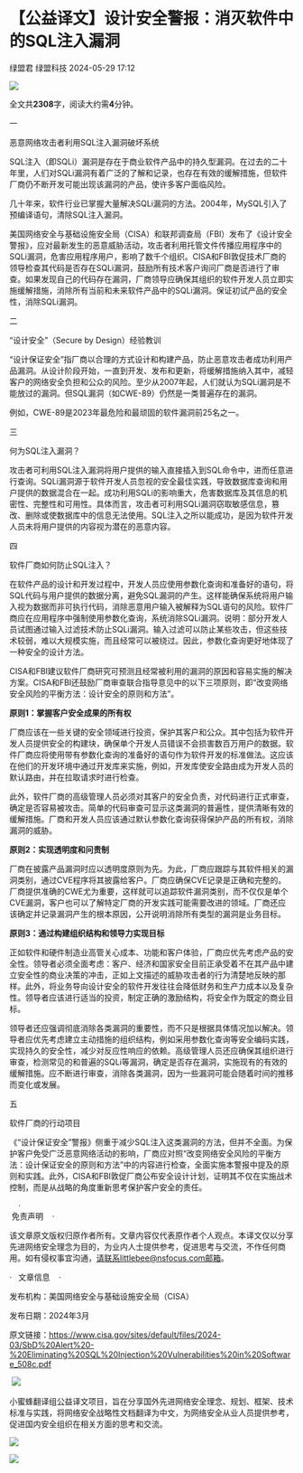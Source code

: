 #  【公益译文】设计安全警报：消灭软件中的SQL注入漏洞   
绿盟君  绿盟科技   2024-05-29 17:12  
  
![](https://mmbiz.qpic.cn/sz_mmbiz_gif/IpYUt4DIvZcY88qbOLQmN6IAhosgrMGCLolrAUgUu7FiaqM2lGF1OEYHZLCv4Tmws71V2HLvPg5T1Pj8o3FsZicQ/640?wx_fmt=gif "")  
  
  
全文共**2308**字，阅读大约需**4**分钟。  
  
  
  
一  
  
恶意网络攻击者利用SQL注入漏洞破坏系统  
  
SQL注入（即SQLi）漏洞是存在于商业软件产品中的持久型漏洞。在过去的二十年里，人们对SQLi漏洞有着广泛的了解和记录，也存在有效的缓解措施，但软件厂商仍不断开发可能出现该漏洞的产品，使许多客户面临风险。  
  
  
几十年来，软件行业已掌握大量解决SQLi漏洞的方法。2004年，MySQL引入了预编译语句，清除SQL注入漏洞。  
  
  
美国网络安全与基础设施安全局（CISA）和联邦调查局（FBI）发布了《设计安全警报》，应对最新发生的恶意威胁活动，攻击者利用托管文件传播应用程序中的SQLi漏洞，危害应用程序用户，影响了数千个组织。CISA和FBI敦促技术厂商的领导检查其代码是否存在SQLi漏洞，鼓励所有技术客户询问厂商是否进行了审查。如果发现自己的代码存在漏洞，厂商领导应确保其组织的软件开发人员立即实施缓解措施，消除所有当前和未来软件产品中的SQLi漏洞。保证初试产品的安全性，消除SQLi漏洞。  
  
  
二  
  
“设计安全”（Secure by Design）经验教训  
  
“设计保证安全”指厂商以合理的方式设计和构建产品，防止恶意攻击者成功利用产品漏洞。从设计阶段开始，一直到开发、发布和更新，将缓解措施纳入其中，减轻客户的网络安全负担和公众的风险。至少从2007年起，人们就认为SQLi漏洞是不能放过的漏洞。但SQL漏洞（如CWE-89）仍然是一类普遍存在的漏洞。  
  
  
例如，CWE-89是2023年最危险和最顽固的软件漏洞前25名之一。  
  
  
三  
  
何为SQL注入漏洞？  
  
攻击者可利用SQL注入漏洞将用户提供的输入直接插入到SQL命令中，进而任意进行查询。SQLi漏洞源于软件开发人员忽视的安全最佳实践，导致数据库查询和用户提供的数据混合在一起。成功利用SQLi的影响重大，危害数据库及其信息的机密性、完整性和可用性。具体而言，攻击者可利用SQLi漏洞窃取敏感信息，篡改、删除或使数据库中的信息无法使用。SQL注入之所以能成功，是因为软件开发人员未将用户提供的内容视为潜在的恶意内容。  
  
  
四  
  
软件厂商如何防止SQL注入？  
  
在软件产品的设计和开发过程中，开发人员应使用参数化查询和准备好的语句，将SQL代码与用户提供的数据分离，避免SQL漏洞的产生。这样能确保系统将用户输入视为数据而非可执行代码，消除恶意用户输入被解释为SQL语句的风险。软件厂商应在应用程序中强制使用参数化查询，系统消除SQLi漏洞。说明：部分开发人员试图通过输入过滤技术防止SQLi漏洞。输入过滤可以防止某些攻击，但这些技术较弱，难以大规模实施，而且经常可以被绕过。因此，参数化查询更好地体现了一种安全的设计方法。  
  
  
CISA和FBI建议软件厂商研究可预测且经常被利用的漏洞的原因和容易实施的解决方案。CISA和FBI还鼓励厂商审查联合指导意见中的以下三项原则，即“改变网络安全风险的平衡方法：设计安全的原则和方法”。  
  
**原则1：掌握客户安全成果的所有权**  
  
  
  
  
厂商应该在一些关键的安全领域进行投资，保护其客户和公众。其中包括为软件开发人员提供安全的构建块，确保单个开发人员错误不会损害数百万用户的数据。软件厂商应将使用带有参数化查询的准备好的语句作为软件开发的标准做法。这应该在他们的开发环境中通过开发库来实施，例如，开发库使安全路由成为开发人员的默认路由，并在拉取请求时进行检查。  
  
  
此外，软件厂商的高级管理人员必须对其客户的安全负责，对代码进行正式审查，确定是否容易被攻击。简单的代码审查可显示这类漏洞的普遍性，提供清晰有效的缓解措施。厂商和开发人员应该通过默认参数化查询获得保护产品的所有权，消除漏洞的威胁。  
  
**原则2：实现透明度和问责制**  
  
  
  
  
厂商在披露产品漏洞时应以透明度原则为先。为此，厂商应跟踪与其软件相关的漏洞类别，通过CVE程序将其披露给客户。厂商应确保CVE记录是正确和完整的。厂商提供准确的CWE尤为重要，这样就可以追踪软件漏洞类别，而不仅仅是单个CVE漏洞，客户也可以了解特定厂商的开发实践可能需要改进的领域。厂商还应该确定并记录漏洞产生的根本原因，公开说明消除所有类型的漏洞是业务目标。  
  
**原则3：通过构建组织结构和领导力实现目标**  
  
  
  
  
正如软件和硬件制造业高管关心成本、功能和客户体验，厂商应优先考虑产品的安全性。领导者必须全面考虑：客户、经济和国家安全目前正承受着不在其产品中建立安全性的商业决策的冲击，正如上文描述的威胁攻击者的行为清楚地反映的那样。此外，将业务导向设计安全的软件开发往往会降低财务和生产力成本以及复杂性。领导者应该进行适当的投资，制定正确的激励结构，将安全作为既定的商业目标。  
  
  
领导者还应强调彻底消除各类漏洞的重要性，而不只是根据具体情况加以解决。领导者应优先考虑建立主动措施的组织结构，例如采用参数化查询等安全编码实践，实现持久的安全性，减少对反应性响应的依赖。高级管理人员还应确保其组织进行审查，检测常见的和普遍的SQLi等漏洞，确定是否存在漏洞，实施现有的有效的缓解措施。应不断进行审查，消除各类漏洞，因为一些漏洞可能会随着时间的推移而变化或发展。  
  
  
五  
  
软件厂商的行动项目  
  
《“设计保证安全”警报》侧重于减少SQL注入这类漏洞的方法，但并不全面。为保护客户免受广泛恶意网络活动的影响，厂商应对照“改变网络安全风险的平衡方法：设计保证安全的原则和方法”中的内容进行检查，全面实施本警报中提及的原则和实践。此外，CISA和FBI敦促厂商公布安全设计计划，证明其不仅在实施战术控制，而是从战略的角度重新思考保护客户安全的责任。  
  
  
    ·   
 免责声明    ·      
   
  
该文章原文版权归原作者所有。文章内容仅代表原作者个人观点。本译文仅以分享先进网络安全理念为目的，为业内人士提供参考，促进思考与交流，不作任何商用。如有侵权事宜沟通，请联系littlebee@nsfocus.com邮箱。  
  
·   文章信息    ·      
   
  
发布机构：美国网络安全与基础设施安全局（CISA）  
  
发布日期：2024年3月  
  
原文链接：https://www.cisa.gov/sites/default/files/2024-03/SbD%20Alert%20-%20Eliminating%20SQL%20Injection%20Vulnerabilities%20in%20Software_508c.pdf  
  
 ![](https://mmbiz.qpic.cn/sz_mmbiz_png/IpYUt4DIvZcaSu4of1IU728Futn9ObjKED98cia6UR5hcdSkxpAVUXNG6PqOqmZllUR0eWicibcRuxA53J4Vic9LuQ/640?wx_fmt=png "")  
  
  
  
  
小蜜蜂翻译组公益译文项目，旨在分享国外先进网络安全理念、规划、框架、技术标准与实践，将网络安全战略性文档翻译为中文，为网络安全从业人员提供参考，促进国内安全组织在相关方面的思考和交流。  
  
  
![](https://mmbiz.qpic.cn/sz_mmbiz_png/IpYUt4DIvZegkEFpP4fL9ibUPiaIFan451wLNJibXpcCOgfDV1cmlIjiczs3XZYibj8OFtZ7Tvf77mnTLp6LIERMm3A/640?wx_fmt=other&wxfrom=5&wx_lazy=1&wx_co=1&tp=webp "")  
  
[](http://mp.weixin.qq.com/s?__biz=MjM5ODYyMTM4MA==&mid=2650451310&idx=1&sn=0244da455cb814bf2821741a6e23c083&chksm=bec9f4c589be7dd36eb5dfbcdaae929d622ff56c8314732c0b51fa0021e1a64551f2d00a3855&scene=21#wechat_redirect)  
  
[](http://mp.weixin.qq.com/s?__biz=MjM5ODYyMTM4MA==&mid=2650451786&idx=1&sn=bfc259e774f5f44ea6c16021f788d488&chksm=bec9f6e189be7ff70fb43c0fa85538b0ddcea513f1cbec0817672eb000fe0cc1a6cc6bbbaeff&scene=21#wechat_redirect)  
  
[](http://mp.weixin.qq.com/s?__biz=MjM5ODYyMTM4MA==&mid=2650451534&idx=1&sn=3a38a6d5f1d5690bd32412545e4e5540&chksm=bec9f7e589be7ef319716ba507817f216724001adf1d9f69b04d8d6e221249222f7fca1528fe&scene=21#wechat_redirect)  
  
![](https://mmbiz.qpic.cn/sz_mmbiz_gif/IpYUt4DIvZegkEFpP4fL9ibUPiaIFan451jMWXWIA8yj3dEtLY9KIVzKGNbzZ9zzyVskGsFyAibiblgNSfOIPHN13w/640?wx_fmt=gif&wxfrom=5&wx_lazy=1&wx_co=1&tp=webp "")  
  
  
